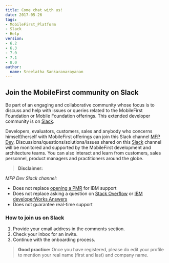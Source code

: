 ```yaml
---
title: Come chat with us!
date: 2017-05-26
tags:
- MobileFirst_Platform
- Slack
- Help
version:
- 6.2
- 6.3
- 7.0
- 7.1
- 8.0
author:
  name: Sreelatha Sankaranarayanan
---
```

##  Join the MobileFirst community on Slack

Be part of an engaging and collaborative community whose focus is to discuss and help with issues or queries related to the MobileFirst Foundation or Mobile Foundation offerings. This extended developer community is on [Slack](https://slack.com/).  

Developers, evaluators, customers, sales and anybody who concerns himself/herself with MobileFirst offerings can join this Slack channel [MFP Dev](https://mfpdev.slack.com/). Discussions/questions/solutions/issues shared on this [Slack](https://mfpdev.slack.com/) channel will be monitored and supported by the MobileFirst development and architecture teams. You can also interact and learn from customers, sales personnel, product managers and practitioners around the globe.

>**Disclaimer:**
>
*MFP Dev Slack channel:*
>
* Does not replace [opening a PMR](https://www-947.ibm.com/support/servicerequest/Home.action) for IBM support
* Does not replace asking a question on [Stack Overflow](http://stackoverflow.com/search?q=%5B*worklight*%5D+or+%5B*mobilefirst*%5D+is%3Aquestion) or [IBM developerWorks Answers](https://developer.ibm.com/answers/search.html?f=&type=question&redirect=search%2Fsearch&sort=relevance&q=mobilefirst+worklight)
* Does not guarantee real-time support

### How to join us on Slack

1. Provide your email address in the comments section.
2. Check your inbox for an invite.
3. Continue with the onboarding process.

>**Good practice:** Once you have registered, please do edit your profile to mention your real name (first and last) and company name.

<!--
<p><iframe src="https://slackin.mybluemix.net/" style="overflow:hidden; height:410px; width:310px" scrolling="no" frameborder="0"></iframe></p>
-->
